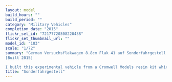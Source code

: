 ```yaml
---
layout: model
build_hours: ""
build_period: ""
category: "Military Vehicles"
completion_date: "2015"
flickr_set_id: "72177720308220438"
flickr_set_thumbnail_url: ""
model_id: "183"
scale: "1/72"
summary: "German Versuchsflakwagen 8.8cm Flak 41 auf Sonderfahrgestell (Pz.Sfl. IVc), trials, Denmark, 1944. 1/72 scale
[Built 2015]

I built this experimental vehicle from a Cromwell Models resin kit which also included parts for an anti-tank version. The kit was nicely detailed but required a lot of cleanup to fill air bubble pin-holes and remove flash and mould seams. There were no instructions or decals."
title: "Sonderfahrgestell"
---
```




